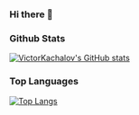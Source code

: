 ### Hi there 👋

### Github Stats

[![VictorKachalov's GitHub stats](https://github-readme-stats.vercel.app/api?username=VictorKachalov&theme=dracula)](https://github.com/VictorKachalov/github-readme-stats)

### Top Languages

[![Top Langs](https://github-readme-stats.vercel.app/api/top-langs/?username=VictorKachalov)](https://github.com/VictorKachalov/github-readme-stats)
